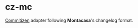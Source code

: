 # cz-mc

[Commitizen](https://github.com/commitizen/cz-cli) adapter following **Montacasa**'s changelog format.
